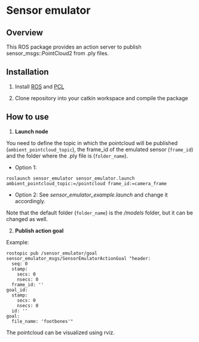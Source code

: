 Sensor emulator
==================

## Overview

This ROS package provides an action server to publish sensor_msgs::PointCloud2 from .ply files.

## Installation

1. Install [ROS](http://wiki.ros.org/ROS/Installation) and [PCL](https://pointclouds.org/)

2. Clone repository into your catkin workspace and compile the package

## How to use

1. **Launch node**

You need to define the topic in which the pointcloud will be published (`ambient_pointcloud_topic`), the frame_id of the emulated sensor (`frame_id`) and the folder where the .ply file is (`folder_name`).

  - Option 1:

```
roslaunch sensor_emulator sensor_emulator.launch ambient_pointcloud_topic:=/pointcloud frame_id:=camera_frame 
```

  - Option 2:
See _sensor_emulator_example.launch_ and change it accordingly. 

Note that the default folder (`folder_name`) is the _/models_ folder, but it can be changed as well.

2. **Publish action goal**

Example:

```
rostopic pub /sensor_emulator/goal sensor_emulator_msgs/SensorEmulatorActionGoal "header:
  seq: 0
  stamp:
    secs: 0
    nsecs: 0
  frame_id: ''
goal_id:
  stamp:
    secs: 0
    nsecs: 0
  id: ''
goal:
  file_name: 'footbones'"
```

The pointcloud can be visualized using rviz. 









